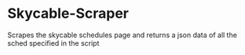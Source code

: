 Skycable-Scraper
================

Scrapes the skycable schedules page and returns a json data of all the sched specified in the script

